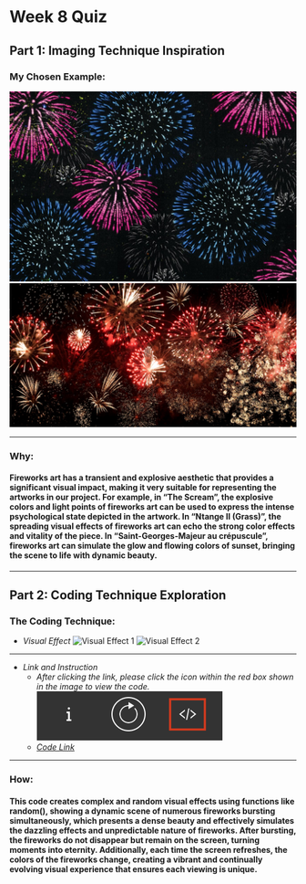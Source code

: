 # Week 8 Quiz
## Part 1: Imaging Technique Inspiration
### My Chosen Example:
![Firework Image 1](readmeImages/fireworks1.jpg)
![Firework Image 2](readmeImages/fireworks2.jpg)
***
### Why:
#### Fireworks art has a transient and explosive aesthetic that provides a significant visual impact, making it very suitable for representing the artworks in our project. For example, in “The Scream”, the explosive colors and light points of fireworks art can be used to express the intense psychological state depicted in the artwork. In “Ntange II (Grass)”, the spreading visual effects of fireworks art can echo the strong color effects and vitality of the piece. In “Saint-Georges-Majeur au crépuscule”, fireworks art can simulate the glow and flowing colors of sunset, bringing the scene to life with dynamic beauty.
***
## Part 2: Coding Technique Exploration
### The Coding Technique:
- *Visual Effect*
![Visual Effect 1](readmeImages/visual_effect1.png)
![Visual Effect 2](readmeImages/visual_effect2.png)
***
- *Link and Instruction*
   - *After clicking the link, please click the icon within the red box shown in the image to view the code.*
![instruction](readmeImages/instruction.png)
   - *[Code Link](https://openprocessing.org/sketch/1709770)*
***
### How:
#### This code creates complex and random visual effects using functions like random(), showing a dynamic scene of numerous fireworks bursting simultaneously, which presents a dense beauty and effectively simulates the dazzling effects and unpredictable nature of fireworks. After bursting, the fireworks do not disappear but remain on the screen, turning moments into eternity. Additionally, each time the screen refreshes, the colors of the fireworks change, creating a vibrant and continually evolving visual experience that ensures each viewing is unique.